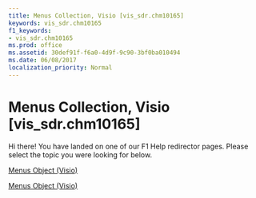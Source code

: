 ```yaml
---
title: Menus Collection, Visio [vis_sdr.chm10165]
keywords: vis_sdr.chm10165
f1_keywords:
- vis_sdr.chm10165
ms.prod: office
ms.assetid: 30def91f-f6a0-4d9f-9c90-3bf0ba010494
ms.date: 06/08/2017
localization_priority: Normal
---
```



# Menus Collection, Visio [vis_sdr.chm10165]

Hi there! You have landed on one of our F1 Help redirector pages. Please select the topic you were looking for below.

[Menus Object (Visio)](http://msdn.microsoft.com/library/0c487176-1857-d496-8b2e-6a6aae668c6f%28Office.15%29.aspx)

[Menus Object (Visio)](http://msdn.microsoft.com/library/78bf7feb-0479-6251-ad88-b18e1fe78ee5.aspx)


